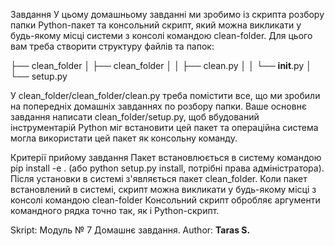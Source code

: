 Завдання
У цьому домашньому завданні ми зробимо із скрипта розбору папки Python-пакет та консольний скрипт, який можна викликати у будь-якому місці системи з консолі командою clean-folder. Для цього вам треба створити структуру файлів та папок:

├── clean_folder
│    ├── clean_folder
│    │   ├── clean.py
│    │   └── __init__.py
│    └── setup.py


У clean_folder/clean_folder/clean.py треба помістити все, що ми зробили на попередніх домашніх завданнях по розбору папки. Ваше основнє завдання написати clean_folder/setup.py, щоб вбудований інструментарій Python міг встановити цей пакет та операційна система могла використати цей пакет як консольну команду.

Критерії прийому завдання
Пакет встановлюється в систему командою pip install -e . (або python setup.py install, потрібні права адміністратора).
Після установки в системі з'являється пакет clean_folder.
Коли пакет встановлений в системі, скрипт можна викликати у будь-якому місці з консолі командою clean-folder
Консольний скрипт обробляє аргументи командного рядка точно так, як і Python-скрипт.

Skript: Модуль № 7 Домашнє завдання. Author: <b>Taras S.</b>